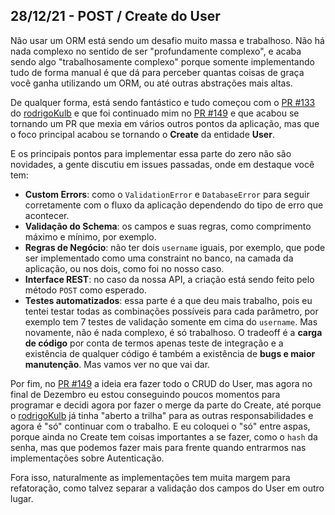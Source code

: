 ## 28/12/21 - POST / Create do User

Não usar um ORM está sendo um desafio muito massa e trabalhoso. Não há nada complexo no sentido de ser "profundamente complexo", e acaba sendo algo "trabalhosamente complexo" porque somente implementando tudo de forma manual é que dá para perceber quantas coisas de graça você ganha utilizando um ORM, ou até outras abstrações mais altas.

De qualquer forma, está sendo fantástico e tudo começou com o [PR #133](https://github.com/filipedeschamps/tabnews.com.br/pull/133) do [rodrigoKulb](https://github.com/rodrigoKulb) e que foi continuado mim no [PR #149](https://github.com/filipedeschamps/tabnews.com.br/pull/149) e que acabou se tornando um PR que mexia em vários outros pontos da aplicação, mas que o foco principal acabou se tornando o **Create** da entidade **User**.

E os principais pontos para implementar essa parte do zero não são novidades, a gente discutiu em issues passadas, onde em destaque você tem:

- **Custom Errors**: como o `ValidationError` e `DatabaseError` para seguir corretamente com o fluxo da aplicação dependendo do tipo de erro que acontecer.
- **Validação do Schema**: os campos e suas regras, como comprimento máximo e mínimo, por exemplo.
- **Regras de Negócio**: não ter dois `username` iguais, por exemplo, que pode ser implementado como uma constraint no banco, na camada da aplicação, ou nos dois, como foi no nosso caso.
- **Interface REST**: no caso da nossa API, a criação está sendo feito pelo método `POST` como esperado.
- **Testes automatizados**: essa parte é a que deu mais trabalho, pois eu tentei testar todas as combinações possíveis para cada parâmetro, por exemplo tem 7 testes de validação somente em cima do `username`. Mas novamente, não é nada complexo, é só trabalhoso. O tradeoff é a **carga de código** por conta de termos apenas teste de integração e a existência de qualquer código é também a existência de **bugs e maior manutenção**. Mas vamos ver no que vai dar.

Por fim, no [PR #149](https://github.com/filipedeschamps/tabnews.com.br/pull/149) a ideia era fazer todo o CRUD do User, mas agora no final de Dezembro eu estou conseguindo poucos momentos para programar e decidi agora por fazer o merge da parte do Create, até porque o [rodrigoKulb](https://github.com/rodrigoKulb) já tinha "aberto a trilha" para as outras responsabilidades e agora é "só" continuar com o trabalho. E eu coloquei o "só" entre aspas, porque ainda no Create tem coisas importantes a se fazer, como o `hash` da senha, mas que podemos fazer mais para frente quando entrarmos nas implementações sobre Autenticação.

Fora isso, naturalmente as implementações tem muita margem para refatoração, como talvez separar a validação dos campos do User em outro lugar.
